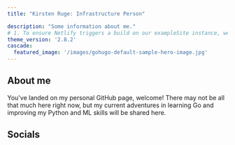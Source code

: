 ```yaml
---
title: "Kirsten Ruge: Infrastructure Person"

description: "Some information about me."
# 1. To ensure Netlify triggers a build on our exampleSite instance, we need to change a file in the exampleSite directory.
theme_version: '2.8.2'
cascade:
  featured_image: '/images/gohugo-default-sample-hero-image.jpg'
---
```

## About me
You've landed on my personal GitHub page, welcome! There may not be all that much here right now, 
but my current adventures in learning Go and improving my Python and ML skills will be shared here.

## Socials
